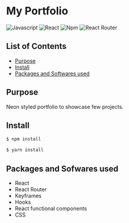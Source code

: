 # My Portfolio
![Javascript](https://aleen42.github.io/badges/src/javascript.svg)
![React](https://aleen42.github.io/badges/src/react.svg)
![Npm](https://aleen42.github.io/badges/src/npm.svg)
![React Router](https://badges.aleen42.com/src/router.svg)


## List of Contents
- [Purpose](#purpose)
- [Install](#install)
- [Packages and Softwares used](#packages-and-softwares-used)

## Purpose
Neon styled portfolio to showcase few projects.

## Install
```bash
$ npm install

$ yarn install
```

## Packages and Sofwares used
- React
- React Router
- Keyframes
- Hooks
- React functional components
- CSS
